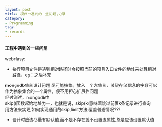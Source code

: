 ```yaml
---
layout: post
title: 项目中遇到的一些问题,记录
category: 
- Programming
tags:
- records
---
```


#### 工程中遇到的一些问题
webclasy:
- 执行项目文件是遇到相对路径时会按照当前的项目入口文件的地址来处理相对路径，eg：之后补充  

**mongodb**集合设计问题
尽可能抽象，放入一个大集合，关键存储信息的字段可以作为抽象集合的一个属性，便不用担心扩展性问题  
经过测试，mongodb中  
skip()函数起始地址为一，也就是说，skip(k)意味着跳过前面k条记录进行查询  
用方法来实现,如何实现通用的skip,limit方法,覆盖普通情况???  
- 设计时应该尽量有默认值,而不是不存在就不设置该属性,总是应该设置默认值

